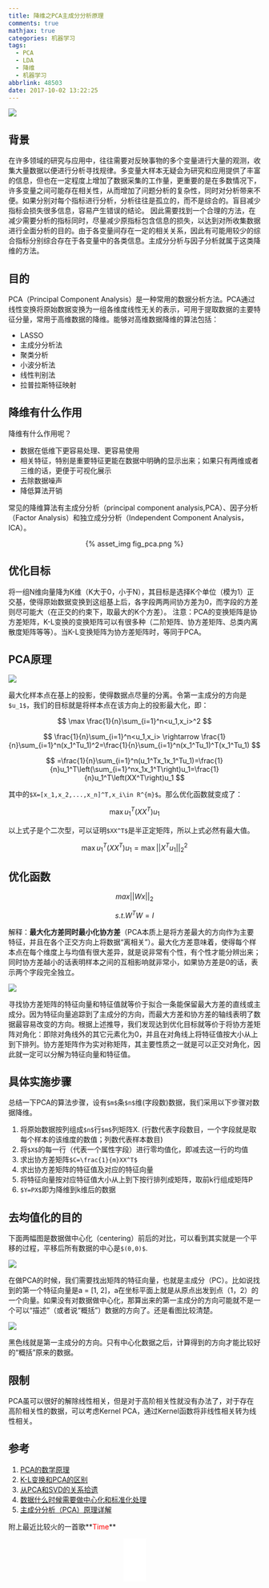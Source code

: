 ```yaml
---
title: 降维之PCA主成分分析原理
comments: true
mathjax: true
categories: 机器学习
tags:
  - PCA
  - LDA
  - 降维
  - 机器学习
abbrlink: 48503
date: 2017-10-02 13:22:25
---
```



![](http://oofx6tpf6.bkt.clouddn.com/smile.jpg)

<!--more-->

## 背景
在许多领域的研究与应用中，往往需要对反映事物的多个变量进行大量的观测，收集大量数据以便进行分析寻找规律。多变量大样本无疑会为研究和应用提供了丰富的信息，但也在一定程度上增加了数据采集的工作量，更重要的是在多数情况下，许多变量之间可能存在相关性，从而增加了问题分析的复杂性，同时对分析带来不便。如果分别对每个指标进行分析，分析往往是孤立的，而不是综合的。盲目减少指标会损失很多信息，容易产生错误的结论。
因此需要找到一个合理的方法，在减少需要分析的指标同时，尽量减少原指标包含信息的损失，以达到对所收集数据进行全面分析的目的。由于各变量间存在一定的相关关系，因此有可能用较少的综合指标分别综合存在于各变量中的各类信息。主成分分析与因子分析就属于这类降维的方法。


## 目的

PCA（Principal Component Analysis）是一种常用的数据分析方法。PCA通过线性变换将原始数据变换为一组各维度线性无关的表示，可用于提取数据的主要特征分量，常用于高维数据的降维。能够对高维数据降维的算法包括：
- LASSO
- 主成分分析法
- 聚类分析
- 小波分析法
- 线性判别法
- 拉普拉斯特征映射

## 降维有什么作用

降维有什么作用呢？
- 数据在低维下更容易处理、更容易使用
- 相关特征，特别是重要特征更能在数据中明确的显示出来；如果只有两维或者三维的话，更便于可视化展示
- 去除数据噪声
- 降低算法开销

常见的降维算法有主成分分析（principal component analysis,PCA）、因子分析（Factor Analysis）和独立成分分析（Independent Component Analysis，ICA）。
<center>{% asset_img fig_pca.png %}</center>

## 优化目标
将一组N维向量降为K维（K大于0，小于N），其目标是选择K个单位（模为1）正交基，使得原始数据变换到这组基上后，各字段两两间协方差为0，而字段的方差则尽可能大（在正交的约束下，取最大的K个方差）。
注意：PCA的变换矩阵是协方差矩阵，K-L变换的变换矩阵可以有很多种（二阶矩阵、协方差矩阵、总类内离散度矩阵等等）。当K-L变换矩阵为协方差矩阵时，等同于PCA。

## PCA原理

![](http://oofx6tpf6.bkt.clouddn.com/projection.png)

最大化样本点在基上的投影，使得数据点尽量的分离。令第一主成分的方向是`$u_1$`，我们的目标就是将样本点在该方向上的投影最大化，即：

$$
\max \frac{1}{n}\sum_{i=1}^n<u_1,x_i>^2
$$

$$
 \frac{1}{n}\sum_{i=1}^n<u_1,x_i> \rightarrow \frac{1}{n}\sum_{i=1}^n(x_1^Tu_1)^2=\frac{1}{n}\sum_{i=1}^n(x_1^Tu_1)^T(x_1^Tu_1)
$$

$$
=\frac{1}{n}\sum_{i=1}^n(u_1^Tx_1x_1^Tu_1)=\frac{1}{n}u_1^T\left(\sum_{i=1}^nx_1x_1^T\right)u_1=\frac{1}{n}u_1^T\left(XX^T\right)u_1
$$

其中的`$X=[x_1,x_2,...,x_n]^T,x_i\in R^{m}$`。那么优化函数就变成了：

$$
\max u_1^T\left(XX^T\right)u_1
$$

以上式子是个二次型，可以证明`$XX^T$`是半正定矩阵，所以上式必然有最大值。

$$
\max u_1^T\left(XX^T\right)u_1=\max ||X^Tu_1||_2^2
$$

## 优化函数

$$
max||Wx||_2
$$

$$
s.t.  W^TW=I
$$

解释：**最大化方差同时最小化协方差**（PCA本质上是将方差最大的方向作为主要特征，并且在各个正交方向上将数据“离相关”）。最大化方差意味着，使得每个样本点在每个维度上与均值有很大差异，就是说非常有个性，有个性才能分辨出来；同时协方差越小的话表明样本之间的互相影响就非常小，如果协方差是0的话，表示两个字段完全独立。

![](http://oofx6tpf6.bkt.clouddn.com/explain.gif)

寻找协方差矩阵的特征向量和特征值就等价于拟合一条能保留最大方差的直线或主成分。因为特征向量追踪到了主成分的方向，而最大方差和协方差的轴线表明了数据最容易改变的方向。根据上述推导，我们发现达到优化目标就等价于将协方差矩阵对角化：即除对角线外的其它元素化为0，并且在对角线上将特征值按大小从上到下排列。协方差矩阵作为实对称矩阵，其主要性质之一就是可以正交对角化，因此就一定可以分解为特征向量和特征值。


## 具体实施步骤

总结一下PCA的算法步骤，设有`$m$`条`$n$`维(字段数)数据，我们采用以下步骤对数据降维。

1. 将原始数据按列组成`$n$`行`$m$`列矩阵X. (行数代表字段数目，一个字段就是取每个样本的该维度的数值；列数代表样本数目)
2. 将`$X$`的每一行（代表一个属性字段）进行零均值化，即减去这一行的均值
3. 求出协方差矩阵`$C=\frac{1}{m}XX^T$`
4. 求出协方差矩阵的特征值及对应的特征向量
5. 将特征向量按对应特征值大小从上到下按行排列成矩阵，取前k行组成矩阵P
6. `$Y=PX$`即为降维到k维后的数据

## 去均值化的目的
下面两幅图是数据做中心化（centering）前后的对比，可以看到其实就是一个平移的过程，平移后所有数据的中心是`$(0,0)$`.

![](http://oofx6tpf6.bkt.clouddn.com/centering_1.jpg)

在做PCA的时候，我们需要找出矩阵的特征向量，也就是主成分（PC）。比如说找到的第一个特征向量是a = [1, 2]，a在坐标平面上就是从原点出发到点（1，2）的一个向量。如果没有对数据做中心化，那算出来的第一主成分的方向可能就不是一个可以“描述”（或者说“概括”）数据的方向了。还是看图比较清楚。

![](http://oofx6tpf6.bkt.clouddn.com/centering_2.jpg)

黑色线就是第一主成分的方向。只有中心化数据之后，计算得到的方向才能比较好的“概括”原来的数据。


## 限制
PCA虽可以很好的解除线性相关，但是对于高阶相关性就没有办法了，对于存在高阶相关性的数据，可以考虑Kernel PCA，通过Kernel函数将非线性相关转为线性相关。

## 参考

1. [PCA的数学原理 ](http://blog.codinglabs.org/articles/pca-tutorial.html)
2. [ K-L变换和PCA的区别](http://blog.csdn.net/oldmonkeyyu_s/article/details/45766543)
3. [从PCA和SVD的关系拾遗](http://blog.csdn.net/Dark_Scope/article/details/53150883)
4. [数据什么时候需要做中心化和标准化处理](https://www.zhihu.com/question/37069477/answer/132387124)
5. [主成分分析（PCA）原理详解](http://blog.jobbole.com/109015/)

附上最近比较火的一首歌**<font color=red >Time</font>**
<center><iframe frameborder="no" border="0" marginwidth="0" marginheight="0" width=45 height=86 src="//music.163.com/outchain/player?type=2&id=33035611&auto=0&height=66"></iframe></center>



